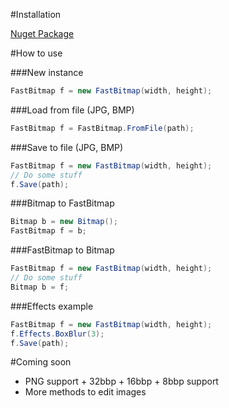#Installation

[Nuget Package](https://www.nuget.org/packages/Fast-Bitmap/)

#How to use

###New instance
```cs
FastBitmap f = new FastBitmap(width, height);
```

###Load from file (JPG, BMP)
```cs
FastBitmap f = FastBitmap.FromFile(path);
```

###Save to file (JPG, BMP)
```cs
FastBitmap f = new FastBitmap(width, height);
// Do some stuff
f.Save(path);
```

###Bitmap to FastBitmap
```cs
Bitmap b = new Bitmap();
FastBitmap f = b;
```

###FastBitmap to Bitmap
```cs
FastBitmap f = new FastBitmap(width, height);
// Do some stuff
Bitmap b = f;
```

###Effects example
```cs
FastBitmap f = new FastBitmap(width, height);
f.Effects.BoxBlur(3);
f.Save(path);
```

#Coming soon

  - PNG support + 32bbp + 16bbp + 8bbp support
  - More methods to edit images
